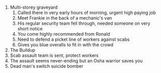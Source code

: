 1. Multi-storey graveyard
	1. Called there in very early hours of morning, urgent high paying job
	2. Meet Frankie in the back of a mechanic's van
	3. His regular security team fell through, needed someone on very short notice
	4. You come highly recommended from Ronald
	5. Need to defend a picket line of workers against scabs
	6. Gives you blue overalls to fit in with the crowd
2. The Buildup
5. Scab assault team is sent, protect workers
6. The assault seems never-ending but an Osha warrior saves you
7. Dead man's switch suicide bomber
<!--stackedit_data:
eyJoaXN0b3J5IjpbLTEyNzM1Nzk4NzcsLTEyMDk3MDgyNTksMT
g1OTM3NzY0LDgwMTYxMDYzMCwtMTc4NDA0MDAyLDEzNDI5NDgx
NDQsLTIwODg3NDY2MTIsNzMwOTk4MTE2XX0=
-->